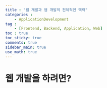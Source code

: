 ```yaml
---
title : "웹 개발과 앱 개발의 전체적인 맥락"
categories :
    - ApplicationDevelopment
tag :
    - [Frontend, Backend, Application, Web]
toc : true
toc_sticky: true 
comments: true
sidebar_main: true
use_math: true
---
```


# 웹 개발을 하려면?
<br>